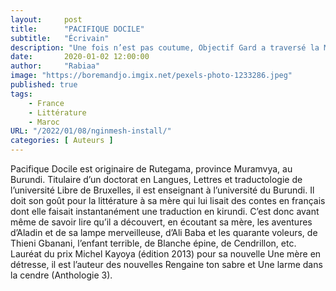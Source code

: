 ```yaml
---
layout:     post 
title:      "PACIFIQUE DOCILE"
subtitle:   "Écrivain"
description: "Une fois n’est pas coutume, Objectif Gard a traversé la Méditerranée direction le Maroc. Votre journal a suivi deux écrivains résidant dans le Gard : Eugène Ébodé et sa femme, Rabiaa Marouche, directrice de la collection « Semboura ». Un voyage qui a permis également de découvrir la Maison de la région Occitanie à Casablanca, la seule du continent africain. Retour en images sur l'immersion d'Objectif Gard au Maroc "
date:       2020-01-02 12:00:00
author:     "Rabiaa"
image: "https://boremandjo.imgix.net/pexels-photo-1233286.jpeg"
published: true
tags:
    - France 
    - Littérature
    - Maroc
URL: "/2022/01/08/nginmesh-install/"
categories: [ Auteurs ]
---
```


Pacifique Docile est originaire de Rutegama, province Muramvya, au Burundi. Titulaire d’un doctorat en Langues, Lettres et traductologie de l’université Libre de Bruxelles, il est enseignant à l’université du Burundi. Il doit son goût pour la littérature à sa mère qui lui lisait des contes en français dont elle faisait instantanément une traduction en kirundi. C’est donc avant même de savoir lire qu’il a découvert, en écoutant sa mère, les aventures d’Aladin et de sa lampe merveilleuse, d’Ali Baba et les quarante voleurs, de Thieni Gbanani, l’enfant terrible, de Blanche épine, de Cendrillon, etc. 
Lauréat du prix Michel Kayoya (édition 2013) pour sa nouvelle Une mère en détresse, il est l’auteur des nouvelles Rengaine ton sabre et Une larme dans la cendre (Anthologie 3). 

